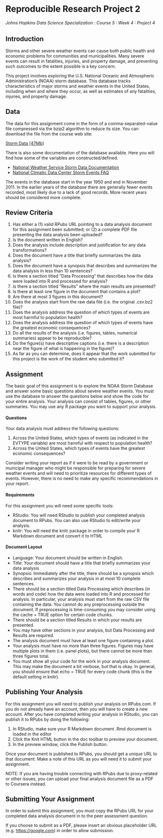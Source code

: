 Reproducible Research Project 2
================

###### Johns Hopkins Data Science Specialization : Course 5 : Week 4 : Project 4

## Introduction

Storms and other severe weather events can cause both public health and
economic problems for communities and municipalities. Many severe events
can result in fatalities, injuries, and property damage, and preventing
such outcomes to the extent possible is a key concern.

This project involves exploring the U.S. National Oceanic and
Atmospheric Administration’s (NOAA) storm database. This database tracks
characteristics of major storms and weather events in the United States,
including when and where they occur, as well as estimates of any
fatalities, injuries, and property damage.

## Data

The data for this assignment come in the form of a comma-separated-value
file compressed via the bzip2 algorithm to reduce its size. You can
download the file from the course web site:

[Storm Data
\[47Mb\]](https://d396qusza40orc.cloudfront.net/repdata%2Fdata%2FStormData.csv.bz2)

There is also some documentation of the database available. Here you
will find how some of the variables are constructed/defined.

  - [National Weather Service Storm Data
    Documentation](https://d396qusza40orc.cloudfront.net/repdata%2Fpeer2_doc%2Fpd01016005curr.pdf)
  - [National Climatic Data Center Storm Events
    FAQ](https://d396qusza40orc.cloudfront.net/repdata%2Fpeer2_doc%2FNCDC%20Storm%20Events-FAQ%20Page.pdf)

The events in the database start in the year 1950 and end in November
2011. In the earlier years of the database there are generally fewer
events recorded, most likely due to a lack of good records. More recent
years should be considered more complete.

## Review Criteria

1)  Has either a (1) valid RPubs URL pointing to a data analysis
    document for this assignment been submitted; or (2) a complete PDF
    file presenting the data analysis been uploaded?
2)  Is the document written in English?
3)  Does the analysis include description and justification for any data
    transformations?
4)  Does the document have a title that briefly summarizes the data
    analysis?
5)  Does the document have a synopsis that describes and summarizes the
    data analysis in less than 10 sentences?
6)  Is there a section titled “Data Processing” that describes how the
    data were loaded into R and processed for analysis?
7)  Is there a section titled “Results” where the main results are
    presented?
8)  Is there at least one figure in the document that contains a plot?
9)  Are there at most 3 figures in this document?
10) Does the analysis start from the raw data file (i.e. the original
    .csv.bz2 file)?
11) Does the analysis address the question of which types of events are
    most harmful to population health?
12) Does the analysis address the question of which types of events have
    the greatest economic consequences?
13) Do all the results of the analysis (i.e. figures, tables, numerical
    summaries) appear to be reproducible?
14) Do the figure(s) have descriptive captions (i.e. there is a
    description near the figure of what is happening in the figure)?
15) As far as you can determine, does it appear that the work submitted
    for this project is the work of the student who submitted it?

## Assignment

The basic goal of this assignment is to explore the NOAA Storm Database
and answer some basic questions about severe weather events. You must
use the database to answer the questions below and show the code for
your entire analysis. Your analysis can consist of tables, figures, or
other summaries. You may use any R package you want to support your
analysis.

#### Questions

Your data analysis must address the following questions:

1)  Across the United States, which types of events (as indicated in the
    EVTYPE variable) are most harmful with respect to population health?
2)  Across the United States, which types of events have the greatest
    economic consequences?

Consider writing your report as if it were to be read by a government or
municipal manager who might be responsible for preparing for severe
weather events and will need to prioritize resources for different types
of events. However, there is no need to make any specific
recommendations in your report.

#### Requirements

For this assignment you will need some specific tools:

  - RStudio: You will need RStudio to publish your completed analysis
    document to RPubs. You can also use RStudio to edit/write your
    analysis.
  - knitr: You will need the knitr package in order to compile your R
    Markdown document and convert it to HTML

#### Document Layout

  - Language: Your document should be written in English.
  - Title: Your document should have a title that briefly summarizes
    your data analysis
  - Synopsis: Immediately after the title, there should be a synopsis
    which describes and summarizes your analysis in at most 10 complete
    sentences.
  - There should be a section titled Data Processing which describes (in
    words and code) how the data were loaded into R and processed for
    analysis. In particular, your analysis must start from the raw CSV
    file containing the data. You cannot do any preprocessing outside
    the document. If preprocessing is time-consuming you may consider
    using the cache = TRUE option for certain code chunks.
  - There should be a section titled Results in which your results are
    presented.
  - You may have other sections in your analysis, but Data Processing
    and Results are required.
  - The analysis document must have at least one figure containing a
    plot.
  - Your analysis must have no more than three figures. Figures may have
    multiple plots in them (i.e. panel plots), but there cannot be more
    than three figures total.
  - You must show all your code for the work in your analysis document.
    This may make the document a bit verbose, but that is okay. In
    general, you should ensure that echo = TRUE for every code chunk
    (this is the default setting in knitr).

## Publishing Your Analysis

For this assignment you will need to publish your analysis on RPubs.com.
If you do not already have an account, then you will have to create a
new account. After you have completed writing your analysis in RStudio,
you can publish it to RPubs by doing the following:

1)  In RStudio, make sure your R Markdown document .Rmd document is
    loaded in the editor
2)  Click the Knit HTML button in the doc toolbar to preview your
    document.
3)  In the preview window, click the Publish button.

Once your document is published to RPubs, you should get a unique URL to
that document. Make a note of this URL as you will need it to submit
your assignment.

NOTE: If you are having trouble connecting with RPubs due to
proxy-related or other issues, you can upload your final analysis
document file as a PDF to Coursera instead.

## Submitting Your Assignment

In order to submit this assignment, you must copy the RPubs URL for your
completed data analysis document in to the peer assessment question.

If you choose to submit as a PDF, please insert an obvious placeholder
URL (e.g. <https://google.com>) in order to allow submission.
